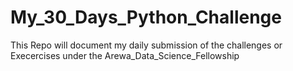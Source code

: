 # My_30_Days_Python_Challenge
This Repo will document my daily submission of the challenges or Execercises under the Arewa_Data_Science_Fellowship
